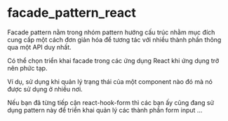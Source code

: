 # facade_pattern_react
Facade pattern nằm trong nhóm pattern hướng cấu trúc nhằm mục đích cung cấp một cách đơn giản hóa để tương tác với nhiều thành phần thông qua một API duy nhất.

Có thể chọn triển khai facade trong các ứng dụng React khi ứng dụng trở nên phức tạp. 

Ví dụ, sử dụng khi quản lý trạng thái của một component nào đó mà nó được sử dụng ở nhiều nơi.

Nếu bạn đã từng tiếp cận react-hook-form thì các bạn ấy cũng đang sử dụng pattern này để triển khai quản lý các thành phần form input ...

